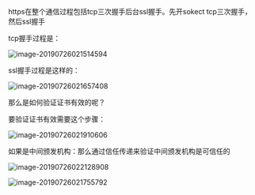 https在整个通信过程包括tcp三次握手后台ssl握手。先开sokect tcp三次握手，然后ssl握手

tcp握手过程是：

![image-20190726021514594](http://ww4.sinaimg.cn/large/006tNc79ly1g5cmyf8qrkj30u00xsgsh.jpg)

ssl握手过程是这样的：

![image-20190726021657408](http://ww1.sinaimg.cn/large/006tNc79ly1g5cn05qsinj31c80ggwmk.jpg)



那么是如何验证证书有效的呢？

要验证证书有效需要这个步骤：

![image-20190726021910606](http://ww4.sinaimg.cn/large/006tNc79ly1g5cn2gjpopj317o0ag788.jpg)

如果是中间颁发机构：那么通过信任传递来验证中间颁发机构是可信任的

![image-20190726022128908](http://ww4.sinaimg.cn/large/006tNc79ly1g5cn4vfrz4j312a0ou7wh.jpg)





![image-20190726021755792](http://ww4.sinaimg.cn/large/006tNc79ly1g5cn15t0e3j31vc0a0q84.jpg)